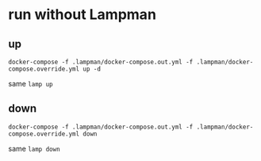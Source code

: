 
run without Lampman
====================

## up

    docker-compose -f .lampman/docker-compose.out.yml -f .lampman/docker-compose.override.yml up -d

same `lamp up`

## down

    docker-compose -f .lampman/docker-compose.out.yml -f .lampman/docker-compose.override.yml down

same `lamp down`
